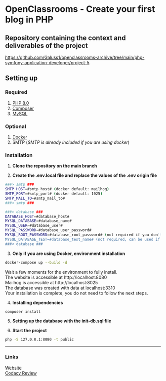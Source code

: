 # OpenClassrooms - Create your first blog in PHP

## Repository containing the context and deliverables of the project
https://github.com/Galuss1/openclassrooms-archive/tree/main/php-symfony-application-developer/project-5

## Setting up

### Required
1. [PHP 8.0](https://www.php.net/downloads.php)
2. [Composer](https://getcomposer.org/download/)
3. [MySQL](https://www.mysql.com/fr/downloads/)

### Optional
1. [Docker](https://www.docker.com/)
2. SMTP (*SMTP is already included if you are using docker*)


### Installation
1. **Clone the repository on the main branch**

2. **Create the .env.local file and replace the values of the .env origin file**
```bash
###> smtp ###
SMTP_HOST=#smtp_host# (docker default: mailhog)
SMTP_PORT=#smtp_port# (docker default: 1025)
SMTP_MAIL_TO=#smtp_mail_to#
###< smtp ###

###> database ###
DATABASE_HOST=#database_host#
MYSQL_DATABASE=#database_name#
MYSQL_USER=#database_user#
MYSQL_PASSWORD=#database_user_password#
MYSQL_ROOT_PASSWORD=#database_root_password# (not required if you don't use docker)
MYSQL_DATABASE_TEST=#database_test_name# (not required, can be used if you use docker)
###< database ###
```

3. **Only if you are using Docker, environment installation**
```bash
docker-compose up --build -d
```
Wait a few moments for the environment to fully install. \
The website is accessible at http://localhost:8080 \
Mailhog is accessible at http://localhost:8025 \
The database was created with data at localhost:3310 \
Your installation is complete, you do not need to follow the next steps.

4. **Installing dependencies**
```bash
composer install
```

5. **Setting up the database with the init-db.sql file**

6. **Start the project**
```bash
php -S 127.0.0.1:8080 -t public
```

--- --- ---

### Links
[Website](https://formation.blog.gaelpaquien.com/)\
[Codacy Review](https://app.codacy.com/gh/Galuss1/openclassrooms-blog/dashboard)
